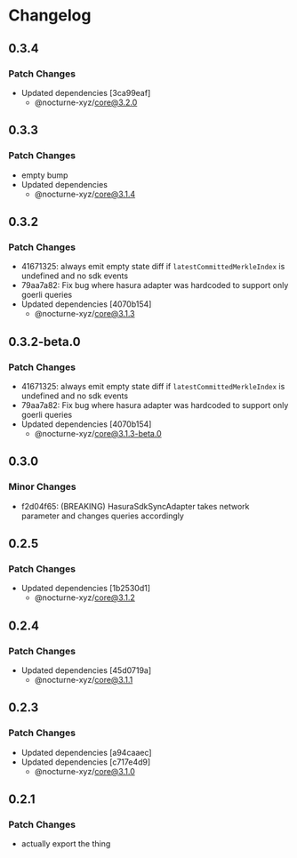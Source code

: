 # Changelog

## 0.3.4

### Patch Changes

- Updated dependencies [3ca99eaf]
  - @nocturne-xyz/core@3.2.0

## 0.3.3

### Patch Changes

- empty bump
- Updated dependencies
  - @nocturne-xyz/core@3.1.4

## 0.3.2

### Patch Changes

- 41671325: always emit empty state diff if `latestCommittedMerkleIndex` is undefined and no sdk events
- 79aa7a82: Fix bug where hasura adapter was hardcoded to support only goerli queries
- Updated dependencies [4070b154]
  - @nocturne-xyz/core@3.1.3

## 0.3.2-beta.0

### Patch Changes

- 41671325: always emit empty state diff if `latestCommittedMerkleIndex` is undefined and no sdk events
- 79aa7a82: Fix bug where hasura adapter was hardcoded to support only goerli queries
- Updated dependencies [4070b154]
  - @nocturne-xyz/core@3.1.3-beta.0

## 0.3.0

### Minor Changes

- f2d04f65: (BREAKING) HasuraSdkSyncAdapter takes network parameter and changes queries accordingly

## 0.2.5

### Patch Changes

- Updated dependencies [1b2530d1]
  - @nocturne-xyz/core@3.1.2

## 0.2.4

### Patch Changes

- Updated dependencies [45d0719a]
  - @nocturne-xyz/core@3.1.1

## 0.2.3

### Patch Changes

- Updated dependencies [a94caaec]
- Updated dependencies [c717e4d9]
  - @nocturne-xyz/core@3.1.0

## 0.2.1

### Patch Changes

- actually export the thing

